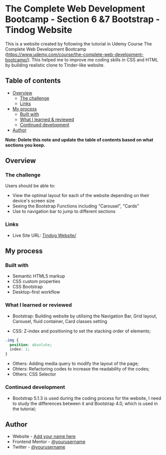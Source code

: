 # The Complete Web Development Bootcamp - Section 6 &7 Bootstrap - Tindog Website

This is a website created by following the tutorial in Udemy Course The Complete Web Development Bootcamp (https://www.udemy.com/course/the-complete-web-development-bootcamp/). This helped me to improve me coding skills in CSS and HTML by building realistic clone to Tinder-like website. 

## Table of contents

- [Overview](#overview)
  - [The challenge](#the-challenge)
  - [Links](#links)
- [My process](#my-process)
  - [Built with](#built-with)
  - [What I learned & reviewed](#what-i-learned-or-reviewed)
  - [Continued development](#continued-development)
- [Author](#author)

**Note: Delete this note and update the table of contents based on what sections you keep.**

## Overview

### The challenge

Users should be able to:

- View the optimal layout for each of the website depending on their device's screen size
- Seeing the Bootstrap Functions including "Carousel", "Cards"
- Use to navigation bar to jump to different sections

### Links

- Live Site URL: [Tindog Website/](https://tindog-website-html-css.netlify.app/)

## My process

### Built with

- Semantic HTML5 markup
- CSS custom properties
- CSS Bootstrap 
- Desktop-first workflow


### What I learned or reviewed

- Bootstrap: Building website by utilising the Navigation Bar, Grid layout, Carousel, fluid container, Card classes setting

- CSS: Z-index and positioning to set the stacking order of elements; 

```css
.img {
  position: absolute;
  index: 1;
}
```

- Others: Adding media query to modify the layout of the page;
- Ohters: Refactoring codes to increase the readability of the codes;
- Others: CSS Selector




### Continued development

- Bootstrap 5.1.3 is used during the coding process for the website, I need to study the differences between it and Bootstrap 4.0, which is used in the tutorial;




## Author

- Website - [Add your name here](https://www.your-site.com)
- Frontend Mentor - [@yourusername](https://www.frontendmentor.io/profile/yourusername)
- Twitter - [@yourusername](https://www.twitter.com/yourusername)




